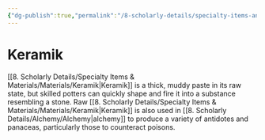 ```yaml
---
{"dg-publish":true,"permalink":"/8-scholarly-details/specialty-items-and-materials/materials/keramik/","noteIcon":""}
---
```


# Keramik

[[8. Scholarly Details/Specialty Items & Materials/Materials/Keramik\|Keramik]] is a thick, muddy paste in its raw state, but skilled potters can quickly shape and fire it into a substance resembling a stone. Raw [[8. Scholarly Details/Specialty Items & Materials/Materials/Keramik\|Keramik]] is also used in [[8. Scholarly Details/Alchemy/Alchemy\|alchemy]] to produce a variety of antidotes and panaceas, particularly those to counteract poisons. 